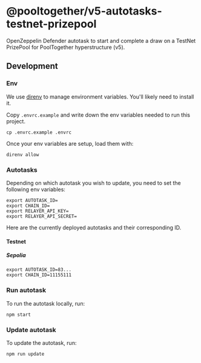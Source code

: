# @pooltogether/v5-autotasks-testnet-prizepool

OpenZeppelin Defender autotask to start and complete a draw on a TestNet PrizePool for PoolTogether hyperstructure (v5).

## Development

### Env

We use [direnv](https://direnv.net) to manage environment variables. You'll likely need to install it.

Copy `.envrc.example` and write down the env variables needed to run this project.
```
cp .envrc.example .envrc
```

Once your env variables are setup, load them with:
```
direnv allow
```

### Autotasks

Depending on which autotask you wish to update, you need to set the following env variables:

```
export AUTOTASK_ID=
export CHAIN_ID=
export RELAYER_API_KEY=
export RELAYER_API_SECRET=
```

Here are the currently deployed autotasks and their corresponding ID.

#### Testnet
##### Sepolia

```
export AUTOTASK_ID=83...
export CHAIN_ID=11155111
```


### Run autotask

To run the autotask locally, run:

```
npm start
```

### Update autotask

To update the autotask, run:

```
npm run update
```
